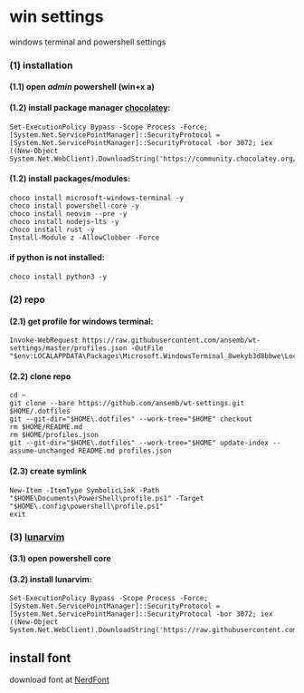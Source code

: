 # win settings
windows terminal and powershell settings

### (1) installation

#### (1.1) open *admin* powershell (**win+x** **a**)

#### (1.2) install package manager [chocolatey](https://chocolatey.org/install):

```
Set-ExecutionPolicy Bypass -Scope Process -Force; [System.Net.ServicePointManager]::SecurityProtocol = [System.Net.ServicePointManager]::SecurityProtocol -bor 3072; iex ((New-Object System.Net.WebClient).DownloadString('https://community.chocolatey.org/install.ps1'))
```

#### (1.2) install packages/modules:
```
choco install microsoft-windows-terminal -y
choco install powershell-core -y
choco install neovim --pre -y
choco install nodejs-lts -y
choco install rust -y
Install-Module z -AllowClobber -Force
```
#### if python is not installed:
```
choco install python3 -y
```

### (2) repo

#### (2.1) get profile for windows terminal:
```
Invoke-WebRequest https://raw.githubusercontent.com/ansemb/wt-settings/master/profiles.json -OutFile "$env:LOCALAPPDATA\Packages\Microsoft.WindowsTerminal_8wekyb3d8bbwe\LocalState\settings.json"
```

#### (2.2) clone repo
```
cd ~
git clone --bare https://github.com/ansemb/wt-settings.git $HOME/.dotfiles
git --git-dir="$HOME\.dotfiles" --work-tree="$HOME" checkout
rm $HOME/README.md
rm $HOME/profiles.json 
git --git-dir="$HOME\.dotfiles" --work-tree="$HOME" update-index --assume-unchanged README.md profiles.json
```
#### (2.3) create symlink
```
New-Item -ItemType SymbolicLink -Path "$HOME\Documents\PowerShell\profile.ps1" -Target "$HOME\.config\powershell\profile.ps1"
exit
```

### (3) [lunarvim](https://www.lunarvim.org)
#### (3.1) open powershell core
#### (3.2) install lunarvim:
```
Set-ExecutionPolicy Bypass -Scope Process -Force; [System.Net.ServicePointManager]::SecurityProtocol = [System.Net.ServicePointManager]::SecurityProtocol -bor 3072; iex ((New-Object System.Net.WebClient).DownloadString('https://raw.githubusercontent.com/LunarVim/LunarVim/rolling/utils/installer/install.ps1'))
```

## install font
download font at [NerdFont](https://www.nerdfonts.com/font-downloads)
